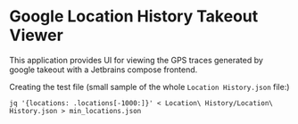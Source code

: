 # Google Location History Takeout Viewer

This application provides UI for viewing the GPS traces generated by google takeout with a 
Jetbrains compose frontend.

Creating the test file (small sample of the whole `Location History.json` file:)

```shell
jq '{locations: .locations[-1000:]}' < Location\ History/Location\ History.json > min_locations.json
```